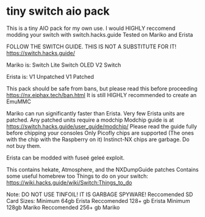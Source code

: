 # tiny switch aio pack
This is a tiny AIO pack for my own use. I would HIGHLY reccomend modding your switch with switch.hacks.guide
Tested on Mariko and Erista

FOLLOW THE SWITCH GUIDE. THIS IS NOT A SUBSTITUTE FOR IT!
https://switch.hacks.guide/

Mariko is:
Switch Lite
Switch OLED
V2 Switch

Erista is:
V1 Unpatched
V1 Patched

This pack should be safe from bans, but please read this before proceeding
https://nx.eiphax.tech/ban.html
It is still HIGHLY recommended to create an EmuMMC

Mariko can run significantly faster than Erista. Very few Erista units are patched. Any patched units require a modchip
Modchip guide is at https://switch.hacks.guide/user_guide/modchip/
Please read the guide fully before chipping your consoles
Only Picofly chips are supported (The ones with the chip with the Raspberry on it)
Instinct-NX chips are garbage. Do not buy them.

Erista can be modded with fuseé geleé exploit.

This contains hekate, Atmosphere, and the NXDumpGuide patches
Contains some useful homebrew too
Things to do on your switch:
https://wiki.hacks.guide/wiki/Switch:Things_to_do

Note: DO NOT USE TINFOIL! IT IS GARBAGE SPYWARE!
Reccomended SD Card Sizes:
Minimum 64gb Erista
Reccomended 128+ gb Erista
Minimum 128gb Mariko
Reccomended 256+ gb Mariko
